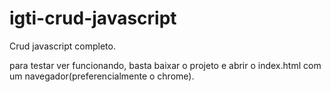 # igti-crud-javascript
Crud javascript completo.

para testar ver funcionando, basta baixar o projeto e abrir o index.html com um navegador(preferencialmente o chrome).
